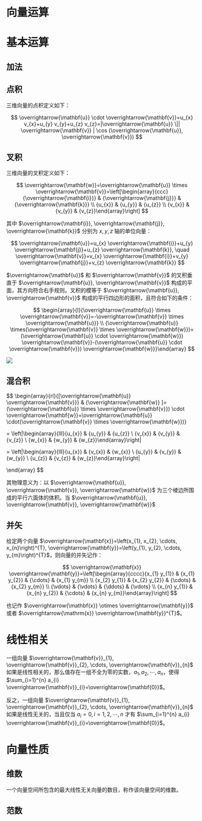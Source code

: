 # 向量运算

# 基本运算

## 加法

## 点积

三维向量的点积定义如下：

$$
\overrightarrow{\mathbf{u}} \cdot \overrightarrow{\mathbf{v}}=u_{x} v_{x}+u_{y} v_{y}+u_{z} v_{z}=|\overrightarrow{\mathbf{u}} \|| \overrightarrow{\mathbf{v}} | \cos (\overrightarrow{\mathbf{u}}, \overrightarrow{\mathbf{v}})
$$

## 叉积

三维向量的叉积定义如下：

$$
\overrightarrow{\mathbf{w}}=\overrightarrow{\mathbf{u}} \times \overrightarrow{\mathbf{v}}=\left[\begin{array}{ccc}{\overrightarrow{\mathbf{i}}} & {\overrightarrow{\mathbf{j}}} & {\overrightarrow{\mathbf{k}}} \\ {u_{x}} & {u_{y}} & {u_{z}} \\ {v_{x}} & {v_{y}} & {v_{z}}\end{array}\right]
$$

其中 $\overrightarrow{\mathbf{i}}, \overrightarrow{\mathbf{j}}, \overrightarrow{\mathbf{k}}$ 分别为 $x,y,z$ 轴的单位向量：

$$
\overrightarrow{\mathbf{u}}=u_{x} \overrightarrow{\mathbf{i}}+u_{y} \overrightarrow{\mathbf{j}}+u_{z} \overrightarrow{\mathbf{k}}, \quad \overrightarrow{\mathbf{v}}=v_{x} \overrightarrow{\mathbf{i}}+v_{y} \overrightarrow{\mathbf{j}}+v_{z} \overrightarrow{\mathbf{k}}
$$

$\overrightarrow{\mathbf{u}}$ 和 $\overrightarrow{\mathbf{v}}$ 的叉积垂直于 $\overrightarrow{\mathbf{u}}, \overrightarrow{\mathbf{v}}$ 构成的平面，其方向符合右手规则。叉积的模等于 $\overrightarrow{\mathbf{u}}, \overrightarrow{\mathbf{v}}$ 构成的平行四边形的面积，且符合如下的条件：

$$
\begin{array}{l}{\overrightarrow{\mathbf{u}} \times \overrightarrow{\mathbf{v}}=-\overrightarrow{\mathbf{v}} \times \overrightarrow{\mathbf{u}}} \\ {\overrightarrow{\mathbf{u}} \times(\overrightarrow{\mathbf{v}} \times \overrightarrow{\mathbf{w}})=(\overrightarrow{\mathbf{u}} \cdot \overrightarrow{\mathbf{w}}) \overrightarrow{\mathbf{v}}-(\overrightarrow{\mathbf{u}} \cdot \overrightarrow{\mathbf{v}}) \overrightarrow{\mathbf{w}}}\end{array}
$$

![](https://assets.ng-tech.icu/item/20230430222419.png)

## 混合积

$$
\begin{array}{rl}{[\overrightarrow{\mathbf{u}} \overrightarrow{\mathbf{v}}} & {\overrightarrow{\mathbf{w}} ]=(\overrightarrow{\mathbf{u}} \times \overrightarrow{\mathbf{v}}) \cdot \overrightarrow{\mathbf{w}}=\overrightarrow{\mathbf{u}} \cdot(\overrightarrow{\mathbf{v}} \times \overrightarrow{\mathbf{w}})}

= \left|\begin{array}{lll}{u_{x}} & {u_{y}} & {u_{z}} \\ {v_{x}} & {v_{y}} & {v_{z}} \\ {w_{x}} & {w_{y}} & {w_{z}}\end{array}\right|

= \left|\begin{array}{lll}{u_{x}} & {v_{x}} & {w_{x}} \\ {u_{y}} & {v_{y}} & {w_{y}} \\ {u_{z}} & {v_{z}} & {w_{z}}\end{array}\right|

\end{array}
$$

其物理意义为：以 $\overrightarrow{\mathbf{u}}, \overrightarrow{\mathbf{v}}, \overrightarrow{\mathbf{w}}$ 为三个棱边所围成的平行六面体的体积。当 $\overrightarrow{\mathbf{u}}, \overrightarrow{\mathbf{v}}, \overrightarrow{\mathbf{w}}$

## 并矢

给定两个向量 $\overrightarrow{\mathbf{x}}=\left(x_{1}, x_{2}, \cdots, x_{n}\right)^{T}, \overrightarrow{\mathbf{y}}=\left(y_{1}, y_{2}, \cdots, y_{m}\right)^{T}$，则向量的并矢记作：

$$
\overrightarrow{\mathbf{x}} \overrightarrow{\mathbf{y}}=\left[\begin{array}{cccc}{x_{1} y_{1}} & {x_{1} y_{2}} & {\cdots} & {x_{1} y_{m}} \\ {x_{2} y_{1}} & {x_{2} y_{2}} & {\cdots} & {x_{2} y_{m}} \\ {\vdots} & {\vdots} & {\ddots} & {\vdots} \\ {x_{n} y_{1}} & {x_{n} y_{2}} & {\cdots} & {x_{n} y_{m}}\end{array}\right]
$$

也记作 $\overrightarrow{\mathbf{x}} \otimes \overrightarrow{\mathbf{y}}$ 或者 $\overrightarrow{\mathrm{x}} \overrightarrow{\mathbf{y}}^{T}$。

# 线性相关

一组向量 $\overrightarrow{\mathbf{v}}_{1}, \overrightarrow{\mathbf{v}}_{2}, \cdots, \overrightarrow{\mathbf{v}}_{n}$ 如果是线性相关的，那么值存在一组不全为零的实数，$a_{1}, a_{2}, \cdots, a_{n}$，使得 $\sum_{i=1}^{n} a_{i} \overrightarrow{\mathbf{v}}_{i}=\overrightarrow{\mathbf{0}}$。

反之，一组向量 $\overrightarrow{\mathbf{v}}_{1}, \overrightarrow{\mathbf{v}}_{2}, \cdots, \overrightarrow{\mathbf{v}}_{n}$ 如果是线性无关的，当且仅当 $a_{i}=0, i=1,2, \cdots, n$ 才有 $\sum_{i=1}^{n} a_{i} \overrightarrow{\mathbf{v}}_{i}=\overrightarrow{\mathbf{0}}$。

# 向量性质

## 维数

一个向量空间所包含的最大线性无关向量的数目，称作该向量空间的维数。

## 范数
